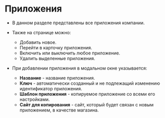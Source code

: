# Приложения
* В данном разделе представлены все приложения компании.
* Также на странице можно:
    + Добавить новое.
    + Перейти в карточку приложения.
    + Включить или выключить любое приложение.
    + Удалить выделенные приложения.

* При добавлении приложения в модальном окне указывается:
    + **Название** - название приложения.
    + **Ключ** - автоматически созданный и не подлежащий изменению идентификатор приложения.
    + **Шаблон приложения** - копируемое приложение со всеми его настройками.
    + **Сайт для копирования** - сайт, который будет связан с новым приложением, в качестве магазина.

